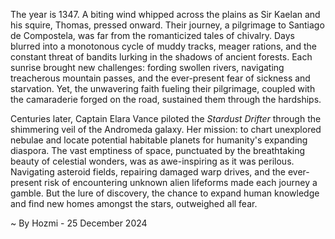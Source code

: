
The year is 1347.  A biting wind whipped across the plains as Sir Kaelan and his squire, Thomas, pressed onward. Their journey, a pilgrimage to Santiago de Compostela, was far from the romanticized tales of chivalry. Days blurred into a monotonous cycle of muddy tracks, meager rations, and the constant threat of bandits lurking in the shadows of ancient forests.  Each sunrise brought new challenges: fording swollen rivers, navigating treacherous mountain passes, and the ever-present fear of sickness and starvation. Yet, the unwavering faith fueling their pilgrimage, coupled with the camaraderie forged on the road, sustained them through the hardships.

Centuries later, Captain Elara Vance piloted the *Stardust Drifter* through the shimmering veil of the Andromeda galaxy. Her mission: to chart unexplored nebulae and locate potential habitable planets for humanity's expanding diaspora.  The vast emptiness of space, punctuated by the breathtaking beauty of celestial wonders, was as awe-inspiring as it was perilous.  Navigating asteroid fields, repairing damaged warp drives, and the ever-present risk of encountering unknown alien lifeforms made each journey a gamble. But the lure of discovery, the chance to expand human knowledge and find new homes amongst the stars, outweighed all fear.

~ By Hozmi - 25 December 2024
